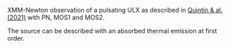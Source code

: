 XMM-Newton observation of a pulsating ULX as described in [Quintin & al. (2021)](https://ui.adsabs.harvard.edu/abs/2021MNRAS.503.5485Q/abstract) with PN, MOS1 and MOS2.

The source can be described with an absorbed thermal emission at first order.
